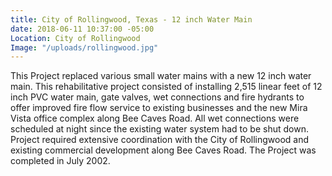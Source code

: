 ```yaml
---
title: City of Rollingwood, Texas - 12 inch Water Main
date: 2018-06-11 10:37:00 -05:00
Location: City of Rollingwood
Image: "/uploads/rollingwood.jpg"
---
```


This Project replaced various small water mains with a new 12 inch water main.  This rehabilitative project consisted of installing 2,515 linear feet of 12 inch PVC water main, gate valves, wet connections and fire hydrants to offer improved fire flow service to existing businesses and the new Mira Vista office complex along Bee Caves Road.  All wet connections were scheduled at night since the existing water system had to be shut down.  Project required extensive coordination with the City of Rollingwood and existing commercial development along Bee Caves Road.  The Project was completed in July 2002.
